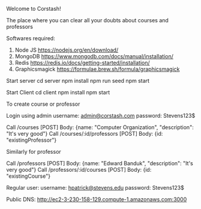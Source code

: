 Welcome to Corstash!

The place where you can clear all your doubts about courses and professors

Softwares required:
1. Node JS  https://nodejs.org/en/download/
2. MongoDB https://www.mongodb.com/docs/manual/installation/
3. Redis https://redis.io/docs/getting-started/installation/
4. Graphicsmagick https://formulae.brew.sh/formula/graphicsmagick

Start server
cd server
npm install
npm run seed
npm start

Start Client
cd client
npm install
npm start

To create course or professor

Login using admin
username: admin@corstash.com
password: Stevens123$

Call /courses [POST] Body: {name: "Computer Organization", "description": "It's very good"}
Call /courses/:id/professors [POST] Body: {id: "existingProfessor"}

Similarly for professor

Call /professors [POST] Body: {name: "Edward Banduk", "description": "It's very good"}
Call /professors/:id/courses [POST] Body: {id: "existingCourse"}

Regular user:
username: hpatrick@stevens.edu
password: Stevens123$

Public DNS: http://ec2-3-230-158-129.compute-1.amazonaws.com:3000